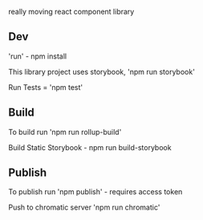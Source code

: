 really moving react component library

## Dev
'run' - npm install

This library project uses storybook, 'npm run storybook'

Run Tests = 'npm test'

## Build

To build run 'npm run rollup-build'

Build Static Storybook - npm run build-storybook

## Publish

To publish run 'npm publish' - requires access token

Push to chromatic server 'npm run chromatic'